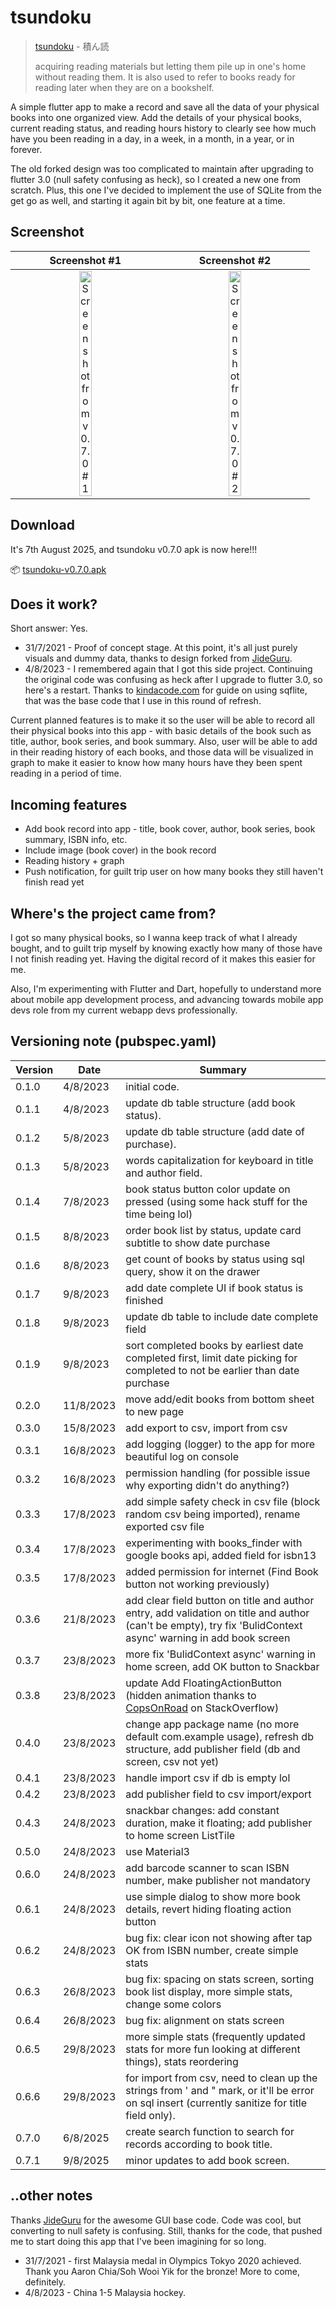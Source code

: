 # tsundoku

> [tsundoku](https://en.wikipedia.org/wiki/Tsundoku) - 積ん読
>
> acquiring reading materials but letting them pile up in one's home without reading them. It is also used to refer to books ready for reading later when they are on a bookshelf.

A simple flutter app to make a record and save all the data of your physical books into one organized view. Add the details of your physical books, current reading status, and reading hours history to clearly see how much have you been reading in a day, in a week, in a month, in a year, or in forever.

The old forked design was too complicated to maintain after upgrading to flutter 3.0 (null safety confusing as heck), so I created a new one from scratch. Plus, this one I've decided to implement the use of SQLite from the get go as well, and starting it again bit by bit, one feature at a time.

## Screenshot
| Screenshot #1 | Screenshot #2 |
| :---: | :---: |
| <img src="https://www.hilmihisham.com/images/coderepo/tsundoku-1.png" alt="Screenshot from v0.7.0 #1" style="width:30%; height:auto;"> | <img src="https://www.hilmihisham.com/images/coderepo/tsundoku-2.png" alt="Screenshot from v0.7.0 #2" style="width:30%; height:auto;">

## Download
It's 7th August 2025, and tsundoku v0.7.0 apk is now here!!!

:package: [tsundoku-v0.7.0.apk](https://github.com/hilmihisham/tsundoku/releases/tag/v0.7.0)

## Does it work?
Short answer: Yes.
- 31/7/2021 - Proof of concept stage. At this point, it's all just purely visuals and dummy data, thanks to design forked from [JideGuru](https://github.com/JideGuru).
- 4/8/2023 - I remembered again that I got this side project. Continuing the original code was confusing as heck after I upgrade to flutter 3.0, so here's a restart. Thanks to [kindacode.com](https://www.kindacode.com/article/flutter-sqlite/) for guide on using sqflite, that was the base code that I use in this round of refresh.

Current planned features is to make it so the user will be able to record all their physical books into this app - with basic details of the book such as title, author, book series, and book summary. Also, user will be able to add in their reading history of each books, and those data will be visualized in graph to make it easier to know how many hours have they been spent reading in a period of time.

## Incoming features
- Add book record into app - title, book cover, author, book series, book summary, ISBN info, etc.
- Include image (book cover) in the book record
- Reading history + graph
- Push notification, for guilt trip user on how many books they still haven't finish read yet

## Where's the project came from?
I got so many physical books, so I wanna keep track of what I already bought, and to guilt trip myself by knowing exactly how many of those have I not finish reading yet. Having the digital record of it makes this easier for me. 

Also, I'm experimenting with Flutter and Dart, hopefully to understand more about mobile app development process, and advancing towards mobile app devs role from my current webapp devs professionally. 

## Versioning note (pubspec.yaml)
Version | Date | Summary
----- | --------- | ---
0.1.0 |  4/8/2023 | initial code.
0.1.1 |  4/8/2023 | update db table structure (add book status).
0.1.2 |  5/8/2023 | update db table structure (add date of purchase).
0.1.3 |  5/8/2023 | words capitalization for keyboard in title and author field.
0.1.4 |  7/8/2023 | book status button color update on pressed (using some hack stuff for the time being lol)
0.1.5 |  8/8/2023 | order book list by status, update card subtitle to show date purchase
0.1.6 |  8/8/2023 | get count of books by status using sql query, show it on the drawer
0.1.7 |  9/8/2023 | add date complete UI if book status is finished
0.1.8 |  9/8/2023 | update db table to include date complete field
0.1.9 |  9/8/2023 | sort completed books by earliest date completed first, limit date picking for completed to not be earlier than date purchase
0.2.0 | 11/8/2023 | move add/edit books from bottom sheet to new page 
0.3.0 | 15/8/2023 | add export to csv, import from csv
0.3.1 | 16/8/2023 | add logging (logger) to the app for more beautiful log on console
0.3.2 | 16/8/2023 | permission handling (for possible issue why exporting didn't do anything?)
0.3.3 | 17/8/2023 | add simple safety check in csv file (block random csv being imported), rename exported csv file
0.3.4 | 17/8/2023 | experimenting with books_finder with google books api, added field for isbn13
0.3.5 | 17/8/2023 | added permission for internet (Find Book button not working previously)
0.3.6 | 21/8/2023 | add clear field button on title and author entry, add validation on title and author (can't be empty), try fix 'BulidContext async' warning in add book screen
0.3.7 | 23/8/2023 | more fix 'BulidContext async' warning in home screen, add OK button to Snackbar
0.3.8 | 23/8/2023 | update Add FloatingActionButton (hidden animation thanks to [CopsOnRoad](https://stackoverflow.com/a/52731484) on StackOverflow)
0.4.0 | 23/8/2023 | change app package name (no more default com.example usage), refresh db structure, add publisher field (db and screen, csv not yet)
0.4.1 | 23/8/2023 | handle import csv if db is empty lol
0.4.2 | 23/8/2023 | add publisher field to csv import/export
0.4.3 | 24/8/2023 | snackbar changes: add constant duration, make it floating; add publisher to home screen ListTile
0.5.0 | 24/8/2023 | use Material3 
0.6.0 | 24/8/2023 | add barcode scanner to scan ISBN number, make publisher not mandatory
0.6.1 | 24/8/2023 | use simple dialog to show more book details, revert hiding floating action button
0.6.2 | 24/8/2023 | bug fix: clear icon not showing after tap OK from ISBN number, create simple stats
0.6.3 | 26/8/2023 | bug fix: spacing on stats screen, sorting book list display, more simple stats, change some colors
0.6.4 | 26/8/2023 | bug fix: alignment on stats screen
0.6.5 | 29/8/2023 | more simple stats (frequently updated stats for more fun looking at different things), stats reordering
0.6.6 | 29/8/2023 | for import from csv, need to clean up the strings from ' and " mark, or it'll be error on sql insert (currently sanitize for title field only). 
0.7.0 |  6/8/2025 | create search function to search for records according to book title. 
0.7.1 |  9/8/2025 | minor updates to add book screen.

## ..other notes
Thanks [JideGuru](https://github.com/JideGuru) for the awesome GUI base code. Code was cool, but converting to null safety is confusing. Still, thanks for the code, that pushed me to start doing this app that I've been imagining for so long.

- 31/7/2021 - first Malaysia medal in Olympics Tokyo 2020 achieved. Thank you Aaron Chia/Soh Wooi Yik for the bronze! More to come, definitely.
- 4/8/2023 - China 1-5 Malaysia hockey.
